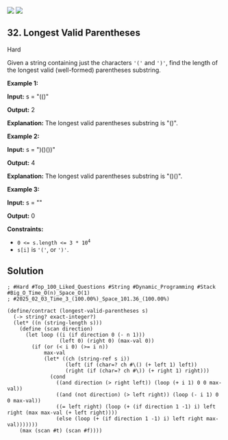 [![](https://img.shields.io/github/stars/LeetCode-in-Racket/LeetCode-in-Racket?label=Stars&style=flat-square)](https://github.com/LeetCode-in-Racket/LeetCode-in-Racket)
[![](https://img.shields.io/github/forks/LeetCode-in-Racket/LeetCode-in-Racket?label=Fork%20me%20on%20GitHub%20&style=flat-square)](https://github.com/LeetCode-in-Racket/LeetCode-in-Racket/fork)

## 32\. Longest Valid Parentheses

Hard

Given a string containing just the characters `'('` and `')'`, find the length of the longest valid (well-formed) parentheses substring.

**Example 1:**

**Input:** s = "(()"

**Output:** 2

**Explanation:** The longest valid parentheses substring is "()".

**Example 2:**

**Input:** s = ")()())"

**Output:** 4

**Explanation:** The longest valid parentheses substring is "()()".

**Example 3:**

**Input:** s = ""

**Output:** 0

**Constraints:**

*   <code>0 <= s.length <= 3 * 10<sup>4</sup></code>
*   `s[i]` is `'('`, or `')'`.

## Solution

```racket
; #Hard #Top_100_Liked_Questions #String #Dynamic_Programming #Stack #Big_O_Time_O(n)_Space_O(1)
; #2025_02_03_Time_3_(100.00%)_Space_101.36_(100.00%)

(define/contract (longest-valid-parentheses s)
  (-> string? exact-integer?)
  (let* ((n (string-length s)))
    (define (scan direction)
      (let loop ((i (if direction 0 (- n 1)))
                 (left 0) (right 0) (max-val 0))
        (if (or (< i 0) (>= i n))
            max-val
            (let* ((ch (string-ref s i))
                   (left (if (char=? ch #\() (+ left 1) left))
                   (right (if (char=? ch #\)) (+ right 1) right)))
              (cond
                ((and direction (> right left)) (loop (+ i 1) 0 0 max-val))
                ((and (not direction) (> left right)) (loop (- i 1) 0 0 max-val))
                ((= left right) (loop (+ (if direction 1 -1) i) left right (max max-val (+ left right))))
                (else (loop (+ (if direction 1 -1) i) left right max-val)))))))
    (max (scan #t) (scan #f))))
```